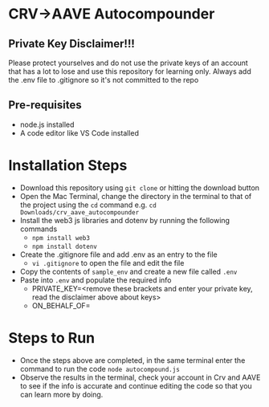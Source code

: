 # CRV->AAVE Autocompounder

## Private Key Disclaimer!!!
Please protect yourselves and do not use the private keys of an account that has a lot to lose and use this repository for learning only. Always add the .env file to .gitignore so it's not committed to the repo


## Pre-requisites
- node.js installed
- A code editor like VS Code installed


# Installation Steps
- Download this repository using `git clone` or hitting the download button
- Open the Mac Terminal, change the directory in the terminal to that of the project using the `cd` command e.g. `cd Downloads/crv_aave_autocompounder`
- Install the web3 js libraries and dotenv by running the following commands
    - `npm install web3`
    - `npm install dotenv`
- Create the .gitignore file and add .env as an entry to the file
    - `vi .gitignore` to open the file and edit the file
- Copy the contents of `sample_env` and create a new file called `.env`
- Paste into `.env` and populate the required info
    - PRIVATE_KEY=<remove these brackets and enter your private key, read the disclaimer above about keys>
    - ON_BEHALF_OF=<remove these brackets andenter the address contains the funds and will be used for autocompounding>

# Steps to Run
- Once the steps above are completed, in the same terminal enter the command to run the code `node autocompound.js`
- Observe the results in the terminal, check your account in Crv and AAVE to see if the info is accurate and continue editing the code so that you can learn more by doing. 


